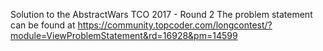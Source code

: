 Solution to the AbstractWars TCO 2017 - Round 2
The problem statement can be found at https://community.topcoder.com/longcontest/?module=ViewProblemStatement&rd=16928&pm=14599
